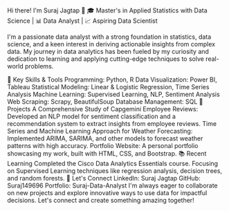 Hi there! I'm Suraj Jagtap 👋
🎓 Master's in Applied Statistics with Data Science | 📊 Data Analyst | 📈 Aspiring Data Scientist

I'm a passionate data analyst with a strong foundation in statistics, data science, and a keen interest in deriving actionable insights from complex data. My journey in data analytics has been fueled by my curiosity and dedication to learning and applying cutting-edge techniques to solve real-world problems.


🌟 Key Skills & Tools
Programming: Python, R
Data Visualization: Power BI, Tableau
Statistical Modeling: Linear & Logistic Regression, Time Series Analysis
Machine Learning: Supervised Learning, NLP, Sentiment Analysis
Web Scraping: Scrapy, BeautifulSoup
Database Management: SQL
🚀 Projects
A Comprehensive Study of Capgemini Employee Reviews: Developed an NLP model for sentiment classification and a recommendation system to extract insights from employee reviews.
Time Series and Machine Learning Approach for Weather Forecasting: Implemented ARIMA, SARIMA, and other models to forecast weather patterns with high accuracy.
Portfolio Website: A personal portfolio showcasing my work, built with HTML, CSS, and Bootstrap.
📚 Recent Learning
Completed the Cisco Data Analytics Essentials course.
Focusing on Supervised Learning techniques like regression analysis, decision trees, and random forests.
💬 Let's Connect
LinkedIn: Suraj Jagtap
GitHub: Suraj149696
Portfolio: Suraj-Data-Analyst
I'm always eager to collaborate on new projects and explore innovative ways to use data for impactful decisions. Let's connect and create something amazing together!
